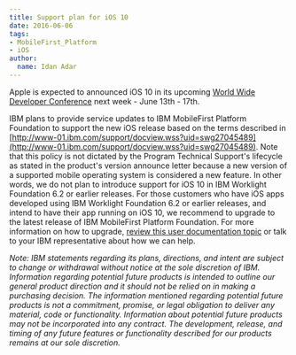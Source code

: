 ```yaml
---
title: Support plan for iOS 10
date: 2016-06-06
tags:
- MobileFirst_Platform
- iOS
author:
  name: Idan Adar
---
```

Apple is expected to announced iOS 10 in its upcoming [World Wide Developer Conference](https://developer.apple.com/wwdc/) next week - June 13th - 17th.

IBM plans to provide service updates to IBM MobileFirst Platform Foundation to support the new iOS release based on the terms described in [http://www-01.ibm.com/support/docview.wss?uid=swg27045489](http://www-01.ibm.com/support/docview.wss?uid=swg27045489). Note that this policy is not dictated by the Program Technical Support's lifecycle as stated in the product's version announce letter because a new version of a supported mobile operating system is considered a new feature. In other words, we do not plan to introduce support for iOS 10 in IBM Worklight Foundation 6.2 or earlier releases. For those customers who have iOS apps developed using IBM Worklight Foundation 6.2 or earlier releases, and intend to have their app running on iOS 10, we recommend to upgrade to the latest release of IBM MobileFirst Platform Foundation. For more information on how to upgrade, [review this user documentation topic](https://www.ibm.com/support/knowledgecenter/SSHS8R_7.1.0/com.ibm.worklight.upgrade.doc/topics/t_upgrading.html) or talk to your IBM representative about how we can help. 

*Note: IBM statements regarding its plans, directions, and intent are subject to change or withdrawal without notice at the sole discretion of IBM. Information regarding potential future products is intended to outline our general product direction and it should not be relied on in making a purchasing decision. The information mentioned regarding potential future products is not a commitment, promise, or legal obligation to deliver any material, code or functionality. Information about potential future products may not be incorporated into any contract. The development, release, and timing of any future features or functionality described for our products remains at our sole discretion.*